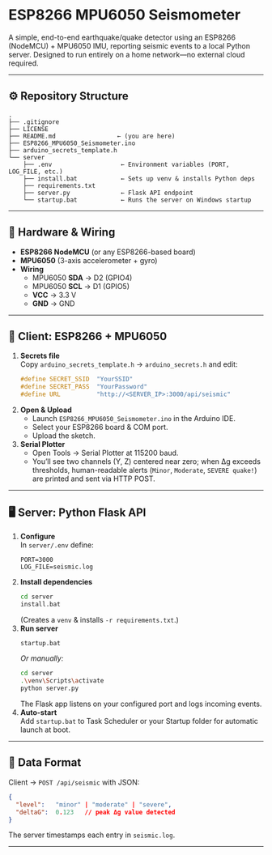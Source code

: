 # ESP8266 MPU6050 Seismometer

A simple, end-to-end earthquake/quake detector using an ESP8266 (NodeMCU) + MPU6050 IMU, reporting seismic events to a local Python server. Designed to run entirely on a home network—no external cloud required.

---

## ⚙️ Repository Structure

```
.
├── .gitignore
├── LICENSE
├── README.md                 ← (you are here)
├── ESP8266_MPU6050_Seismometer.ino
├── arduino_secrets_template.h
└── server
    ├── .env                   ← Environment variables (PORT, LOG_FILE, etc.)
    ├── install.bat            ← Sets up venv & installs Python deps
    ├── requirements.txt
    ├── server.py              ← Flask API endpoint
    └── startup.bat            ← Runs the server on Windows startup
```

---

## 🔧 Hardware & Wiring

- **ESP8266 NodeMCU** (or any ESP8266-based board)  
- **MPU6050** (3-axis accelerometer + gyro)  
- **Wiring**  
  - MPU6050 **SDA** → D2 (GPIO4)  
  - MPU6050 **SCL** → D1 (GPIO5)  
  - **VCC** → 3.3 V  
  - **GND** → GND  

---

## 📡 Client: ESP8266 + MPU6050

1. **Secrets file**  
   Copy `arduino_secrets_template.h` → `arduino_secrets.h` and edit:
   ```cpp
   #define SECRET_SSID  "YourSSID"
   #define SECRET_PASS  "YourPassword"
   #define URL          "http://<SERVER_IP>:3000/api/seismic"
   ```
2. **Open & Upload**  
   - Launch `ESP8266_MPU6050_Seismometer.ino` in the Arduino IDE.  
   - Select your ESP8266 board & COM port.  
   - Upload the sketch.  
3. **Serial Plotter**  
   - Open Tools → Serial Plotter at 115200 baud.  
   - You’ll see two channels (Y, Z) centered near zero; when Δg exceeds thresholds, human-readable alerts (`Minor`, `Moderate`, `SEVERE quake!`) are printed and sent via HTTP POST.

---

## 🖥️ Server: Python Flask API

1. **Configure**  
   In `server/.env` define:
   ```
   PORT=3000
   LOG_FILE=seismic.log
   ```
2. **Install dependencies**  
   ```bat
   cd server
   install.bat
   ```
   (Creates a `venv` & installs `-r requirements.txt`.)  
3. **Run server**  
   ```bat
   startup.bat
   ```
   _Or manually:_
   ```bash
   cd server
   .\venv\Scripts\activate
   python server.py
   ```
   The Flask app listens on your configured port and logs incoming events.  
4. **Auto-start**  
   Add `startup.bat` to Task Scheduler or your Startup folder for automatic launch at boot.

---

## 📝 Data Format

Client → `POST /api/seismic` with JSON:
```json
{
  "level":   "minor" | "moderate" | "severe",
  "deltaG":  0.123   // peak Δg value detected
}
```
The server timestamps each entry in `seismic.log`.

---
